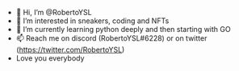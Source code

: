 - 👋 Hi, I’m @RobertoYSL
- 👀 I’m interested in sneakers, coding and NFTs
- 🌱 I’m currently learning python deeply and then starting with GO
- 📫 Reach me on discord (RobertoYSL#6228) or on twitter (https://twitter.com/RobertoYSL)
- Love you everybody

<!---
RobertoYSL/RobertoYSL is a ✨ special ✨ repository because its `README.md` (this file) appears on your GitHub profile.
You can click the Preview link to take a look at your changes.
--->
